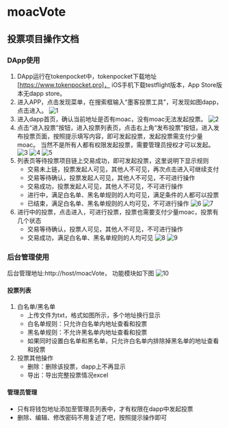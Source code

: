 # moacVote
## 投票项目操作文档
### DApp使用
1. DApp运行在tokenpocket中，tokenpocket下载地址[https://www.tokenpocket.pro]， iOS手机下载testflight版本，App Store版本无dapp store。
2. 进入APP，点击发现菜单，在搜索框输入“墨客投票工具”，可发现如图dapp，点击进入。
	![1](https://github.com/gaoshan-tech/moacVote/raw/master/pic/1.jpeg)
3. 进入dapp首页，确认当前地址是否有moac，没有moac无法发起投票。
	![2](https://github.com/gaoshan-tech/moacVote/raw/master/pic/2.jpeg)
4. 点击“进入投票”按钮，进入投票列表页，点击右上角“发布投票”按钮，进入发布投票页面，按照提示填写内容，即可发起投票，发起投票需支付少量moac。
	当然不是所有人都有权限发起投票，需要管理员授权才可以发起。
	![3](https://github.com/gaoshan-tech/moacVote/raw/master/pic/3.jpeg)
  ![4](https://github.com/gaoshan-tech/moacVote/raw/master/pic/4.jpeg)
  ![5](https://github.com/gaoshan-tech/moacVote/raw/master/pic/5.jpeg)
5. 列表页等待投票项目链上交易成功，即可发起投票，这里说明下显示规则
	- 交易未上链，投票发起人可见，其他人不可见，再次点击进入可继续支付
	- 交易等待确认，投票发起人可见，其他人不可见，不可进行操作
	- 交易成功，投票发起人可见，其他人不可见，不可进行操作
	- 进行中，满足白名单、黑名单规则的人均可见，满足条件的人都可以投票
	- 已结束，满足白名单、黑名单规则的人均可见，不可进行操作
	![6](https://github.com/gaoshan-tech/moacVote/raw/master/pic/6.jpeg)
  ![7](https://github.com/gaoshan-tech/moacVote/raw/master/pic/7.jpeg)
6. 进行中的投票，点击进入，可进行投票，投票也需要支付少量moac，投票有几个状态
	- 交易等待确认，投票人可见，其他人不可见，不可进行操作
	- 交易成功，满足白名单、黑名单规则的人均可见
	![8](https://github.com/gaoshan-tech/moacVote/raw/master/pic/8.jpeg)
  ![9](https://github.com/gaoshan-tech/moacVote/raw/master/pic/9.jpeg)

### 后台管理使用
后台管理地址:http://host/moacVote， 功能模块如下图
	![10](https://github.com/gaoshan-tech/moacVote/raw/master/pic/10.png)
#### 投票列表
1. 白名单/黑名单
	- 上传文件为txt，格式如图所示，多个地址换行显示
	- 白名单规则：只允许白名单内地址查看和投票
	- 黑名单规则：不允许黑名单内地址查看和投票
	- 如果同时设置白名单和黑名单，只允许白名单内排除掉黑名单的地址查看和投票
2. 投票其他操作
	- 删除：删除该投票，dapp上不再显示
	- 导出：导出完整投票情况excel

#### 管理员管理
- 只有将钱包地址添加至管理员列表中，才有权限在dapp中发起投票
- 删除、编辑、修改密码不用复述了吧，按照提示操作即可
